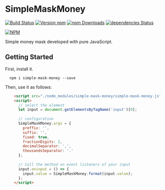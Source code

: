 # SimpleMaskMoney
[![Build Status](https://travis-ci.org/codermarcos/simple-mask-money.svg?branch=master)](https://travis-ci.org/codermarcos/simple-mask-money)
[![Version npm](https://img.shields.io/npm/v/simple-mask-money.svg)](https://www.npmjs.com/package/simple-mask-money) 
[![npm Downloads](https://img.shields.io/npm/dm/simple-mask-money.svg)](https://www.npmjs.com/package/simple-mask-money)
[![dependencies Status](https://david-dm.org/codermarcos/simple-mask-money/status.svg)](https://david-dm.org/codermarcos/simple-mask-money)

[![NPM](https://nodei.co/npm/simple-mask-money.png?downloads=true&downloadRank=true)](https://nodei.co/npm/simple-mask-money/)

Simple money mask developed with pure JavaScript.


## Getting Started
First, install it.
```shell
  npm i simple-mask-money --save
```
Then, use it as follows:
```html
    <script src="./node_modules/simple-mask-money/simple-mask-money.js"></script>
    <script>
      // select the element 
      let input = document.getElementsByTagName('input')[0];
      
      // configuration
      SimpleMaskMoney.args = {
        preffix: '',
        suffix: '',
        fixed: true,
        fractionDigits: 2,
        decimalSeparator: ',',
        thousandsSeparator: '.'
      };
      
      // Call the method on event listeners of your input
      input.oninput = () => {
        input.value = SimpleMaskMoney.format(input.value);
      };
    </script>
```